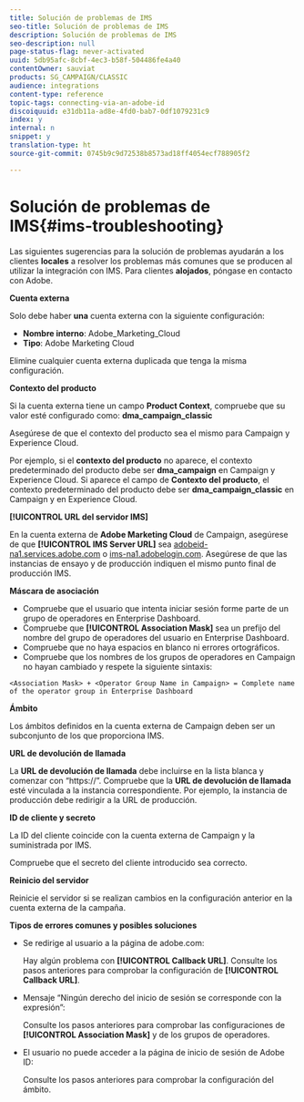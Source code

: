 ```yaml
---
title: Solución de problemas de IMS
seo-title: Solución de problemas de IMS
description: Solución de problemas de IMS
seo-description: null
page-status-flag: never-activated
uuid: 5db95afc-8cbf-4ec3-b58f-504486fe4a40
contentOwner: sauviat
products: SG_CAMPAIGN/CLASSIC
audience: integrations
content-type: reference
topic-tags: connecting-via-an-adobe-id
discoiquuid: e31db11a-ad8e-4fd0-bab7-0df1079231c9
index: y
internal: n
snippet: y
translation-type: ht
source-git-commit: 0745b9c9d72538b8573ad18ff4054ecf788905f2

---
```



# Solución de problemas de IMS{#ims-troubleshooting}

Las siguientes sugerencias para la solución de problemas ayudarán a los clientes **locales** a resolver los problemas más comunes que se producen al utilizar la integración con IMS. Para clientes **alojados**, póngase en contacto con Adobe.

**Cuenta externa**

Solo debe haber **una** cuenta externa con la siguiente configuración:

* **Nombre interno**: Adobe_Marketing_Cloud
* **Tipo**: Adobe Marketing Cloud

Elimine cualquier cuenta externa duplicada que tenga la misma configuración.

**Contexto del producto**

Si la cuenta externa tiene un campo **Product Context**, compruebe que su valor esté configurado como: **dma_campaign_classic**

Asegúrese de que el contexto del producto sea el mismo para Campaign y Experience Cloud.

Por ejemplo, si el **contexto del producto** no aparece, el contexto predeterminado del producto debe ser **dma_campaign** en Campaign y Experience Cloud. Si aparece el campo de **Contexto del producto**, el contexto predeterminado del producto debe ser **dma_campaign_classic** en Campaign y en Experience Cloud.

**[!UICONTROL URL del servidor IMS]**

En la cuenta externa de **Adobe Marketing Cloud** de Campaign, asegúrese de que **[!UICONTROL IMS Server URL]** sea [adobeid-na1.services.adobe.com](https://adobeid-na1.services.adobe.com/) o [ims-na1.adobelogin.com](http://ims-na1.adobelogin.com/). Asegúrese de que las instancias de ensayo y de producción indiquen el mismo punto final de producción IMS.

**Máscara de asociación**

* Compruebe que el usuario que intenta iniciar sesión forme parte de un grupo de operadores en Enterprise Dashboard.
* Compruebe que **[!UICONTROL Association Mask]** sea un prefijo del nombre del grupo de operadores del usuario en Enterprise Dashboard.
* Compruebe que no haya espacios en blanco ni errores ortográficos.
* Compruebe que los nombres de los grupos de operadores en Campaign no hayan cambiado y respete la siguiente sintaxis:

```
<Association Mask> + <Operator Group Name in Campaign> = Complete name of the operator group in Enterprise Dashboard
```

**Ámbito**

Los ámbitos definidos en la cuenta externa de Campaign deben ser un subconjunto de los que proporciona IMS.

**URL de devolución de llamada**

La **URL de devolución de llamada** debe incluirse en la lista blanca y comenzar con “https://”. Compruebe que la **URL de devolución de llamada** esté vinculada a la instancia correspondiente. Por ejemplo, la instancia de producción debe redirigir a la URL de producción.

**ID de cliente y secreto**

La ID del cliente coincide con la cuenta externa de Campaign y la suministrada por IMS.

Compruebe que el secreto del cliente introducido sea correcto.

**Reinicio del servidor**

Reinicie el servidor si se realizan cambios en la configuración anterior en la cuenta externa de la campaña.

**Tipos de errores comunes y posibles soluciones**

* Se redirige al usuario a la página de adobe.com:

   Hay algún problema con **[!UICONTROL Callback URL]**. Consulte los pasos anteriores para comprobar la configuración de **[!UICONTROL Callback URL]**.

* Mensaje “Ningún derecho del inicio de sesión se corresponde con la expresión”:

   Consulte los pasos anteriores para comprobar las configuraciones de **[!UICONTROL Association Mask]** y de los grupos de operadores.

* El usuario no puede acceder a la página de inicio de sesión de Adobe ID:

   Consulte los pasos anteriores para comprobar la configuración del ámbito.

